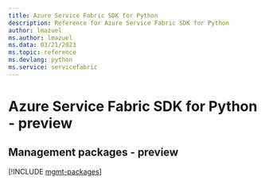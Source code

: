 ```yaml
---
title: Azure Service Fabric SDK for Python
description: Reference for Azure Service Fabric SDK for Python
author: lmazuel
ms.author: lmazuel
ms.data: 03/21/2023
ms.topic: reference
ms.devlang: python
ms.service: servicefabric
---
```

# Azure Service Fabric SDK for Python - preview

## Management packages - preview
[!INCLUDE [mgmt-packages](service-fabric-mgmt-index.md)]